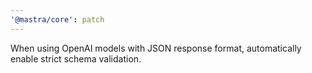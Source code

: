```yaml
---
'@mastra/core': patch
---
```


When using OpenAI models with JSON response format, automatically enable strict schema validation.
